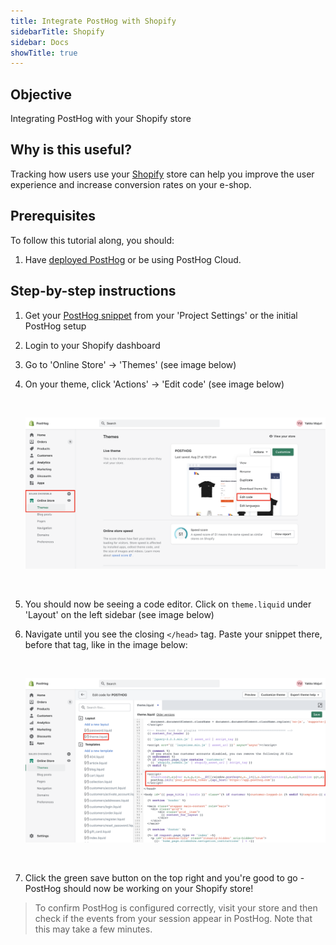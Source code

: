 ```yaml
---
title: Integrate PostHog with Shopify
sidebarTitle: Shopify
sidebar: Docs
showTitle: true
---
```


## Objective

Integrating PostHog with your Shopify store

## Why is this useful?

Tracking how users use your [Shopify](https://www.shopify.com/) store can help you improve the user experience and increase conversion rates on your e-shop.  

## Prerequisites

To follow this tutorial along, you should:

1. Have [deployed PostHog](/docs/deployment) or be using PostHog Cloud.

## Step-by-step instructions

1. Get your [PostHog snippet](/docs/integrate/client/snippet-installation) from your 'Project Settings' or the initial PostHog setup
1. Login to your Shopify dashboard
1. Go to 'Online Store' -> 'Themes' (see image below)
1. On your theme, click 'Actions' -> 'Edit code' (see image below)

    <br />

    ![Shopify Dashboard](../../../images/tutorials/shopify/shopify-dashboard.png)

    <br />

1. You should now be seeing a code editor. Click on `theme.liquid` under 'Layout' on the left sidebar (see image below)
1. Navigate until you see the closing `</head>` tag. Paste your snippet there, before that tag, like in the image below:

    <br />

    ![Shopify Dashboard](../../../images/tutorials/shopify/snippet.png)
    
    <br />

1. Click the green save button on the top right and you're good to go - PostHog should now be working on your Shopify store!

> To confirm PostHog is configured correctly, visit your store and then check if the events from your session appear in PostHog. Note that this may take a few minutes.
